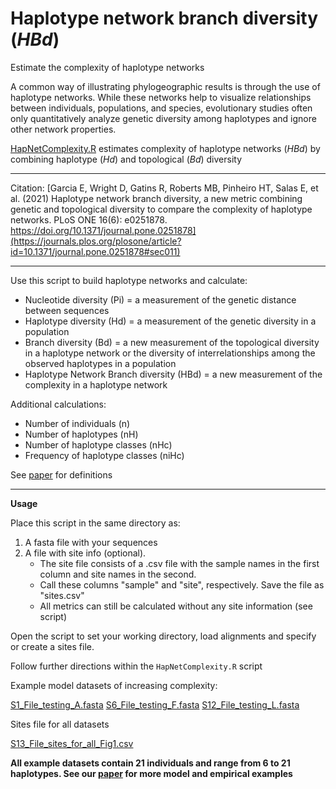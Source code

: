 # Haplotype network branch diversity (*HBd*)

Estimate the complexity of haplotype networks

A common way of illustrating phylogeographic results is through the use of haplotype networks.
 While these networks help to visualize relationships between individuals, populations, and species, evolutionary studies often only quantitatively analyze genetic diversity among haplotypes and ignore other network properties. 

[HapNetComplexity.R](https://github.com/ericgarciaresearch/Haplotype-network-branch-diversity_HBd/blob/main/HapNetComplexity.R) estimates complexity of haplotype networks (*HBd*) by combining haplotype (*Hd*) and topological (*Bd*) diversity

---
Citation:
[Garcia E, Wright D, Gatins R, Roberts MB, Pinheiro HT, Salas E, et al. (2021) Haplotype network branch diversity, a new metric combining genetic and topological diversity to compare the complexity of haplotype networks. PLoS ONE 16(6): e0251878. https://doi.org/10.1371/journal.pone.0251878](https://journals.plos.org/plosone/article?id=10.1371/journal.pone.0251878#sec011)

---

Use this script to build haplotype networks and calculate:

*	Nucleotide diversity (Pi) = a measurement of the genetic distance between sequences
*	Haplotype diversity (Hd) = a measurement of the genetic diversity in a population
*	Branch diversity (Bd) = a new measurement of the topological diversity in a haplotype network or the diversity of interrelationships among the observed haplotypes in a population
*	Haplotype Network Branch diversity (HBd) = a new measurement of the complexity in a haplotype network

Additional calculations:

*	Number of individuals (n)
*	Number of haplotypes (nH)
*	Number of haplotype classes (nHc)
*	Frequency of haplotype classes (niHc)

See [paper](https://journals.plos.org/plosone/article?id=10.1371/journal.pone.0251878#sec011) for definitions

---

**Usage**

Place this script in the same directory as:

1. A fasta file with your sequences
2. A file with site info (optional).
	* The site file consists of a .csv file with the sample names in the first column and site names in the second.
	* Call these columns "sample" and "site", respectively. Save the file as "sites.csv"
	* All metrics can still be calculated without any site information (see script)

Open the script to set your working directory, load alignments and specify or create a sites file.

Follow further directions within the `HapNetComplexity.R` script


Example model datasets of increasing complexity:

[S1_File_testing_A.fasta]() 
[S6_File_testing_F.fasta]()
[S12_File_testing_L.fasta]()

Sites file for all datasets

[S13_File_sites_for_all_Fig1.csv]()

**All example datasets contain 21 individuals and range from 6 to 21 haplotypes. See our [paper](https://journals.plos.org/plosone/article?id=10.1371/journal.pone.0251878#sec011) for more model and empirical examples**